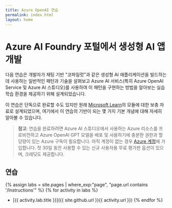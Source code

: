 ```yaml
---
title: Azure OpenAI 연습
permalink: index.html
layout: home
---
```


# Azure AI Foundry 포털에서 생성형 AI 앱 개발

다음 연습은 개발자가 채팅 기반 "코파일럿"과 같은 생성형 AI 애플리케이션을 빌드하는 데 사용하는 일반적인 패턴과 기술을 살펴보고 Azure AI 서비스(특히 Azure OpenAI Service 및 Azure AI 스튜디오)를 사용하여 이 패턴을 구현하는 방법을 알아보는 실습 학습 환경을 제공하기 위해 설계되었습니다.

이 연습은 단독으로 완료할 수도 있지만 원래 [Microsoft Learn](https://learn.microsoft.com/training/paths/create-custom-copilots-ai-studio/)의 모듈에 대한 보충 자료로 설계되었으며, 여기에서 이 연습의 기반이 되는 몇 가지 기본 개념에 대해 자세히 알아볼 수 있습니다.

> **참고**: 연습을 완료하려면 Azure AI 스튜디오에서 사용하는 Azure 리소스를 프로비전하고 Azure OpenAI GPT 모델을 배포 및 사용하기에 충분한 권한과 할당량이 있는 Azure 구독이 필요합니다. 아직 계정이 없는 경우 [Azure 계정](https://azure.microsoft.com/free)에 가입합니다. 첫 30일 동안 사용할 수 있는 신규 사용자용 무료 평가판 옵션이 있으며, 크레딧도 제공합니다.

## 연습

{% assign labs = site.pages | where_exp:"page", "page.url contains '/Instructions'" %} {% for activity in labs  %}
- [{{ activity.lab.title }}]({{ site.github.url }}{{ activity.url }}) {% endfor %}